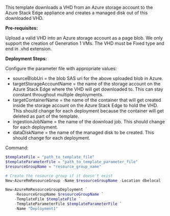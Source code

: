 This template downloads a VHD from an Azure storage account to the Azure Stack Edge appliance and creates a managed disk out of this downloaded VHD.

**Pre-requisites:**

Upload a valid VHD into an Azure storage account as a page blob. We only support the creation of Generation 1 VMs. The VHD must be Fixed type and end in .vhd extension.


**Deployment Steps:**

Configure the parameter file with appropriate values:
    
* sourceBlobUri = the blob SAS uri for the above uploaded blob in Azure.
* targetStorageAccountName = the name of the storage account on the Azure Stack Edge where the VHD will get downloaded to. This can stay constant throughout multiple deployments.
* targetContainerName = the name of the container that will get created inside the storage account on the Azure Stack Edge to hold the VHD. This should change for each deployment because the container will get deleted as part of the template.
* ingestionJobName = the name of the download job. This should change for each deployment.
* dataDiskName = the name of the managed disk to be created. This should change for each deployment.


Command:
```powershell
$templateFile = "path_to_template_file"
$templateParameterFile = "path_to_template_parameter_file"
$resourceGroupName = "resource_group_name"

# Create the resource group if it doesn't exist
New-AzureRmResourceGroup -Name $resourceGroupName -Location dbelocal

New-AzureRmResourceGroupDeployment `
    -ResourceGroupName $resourceGroupName `
    -TemplateFile $templateFile `
    -TemplateParameterFile $templateParameterFile `
    -Name "Deployment1"

